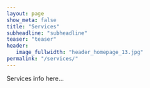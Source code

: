 ```yaml
---
layout: page
show_meta: false
title: "Services"
subheadline: "subheadline"
teaser: "teaser"
header:
   image_fullwidth: "header_homepage_13.jpg"
permalink: "/services/"
---
```


Services info here...
